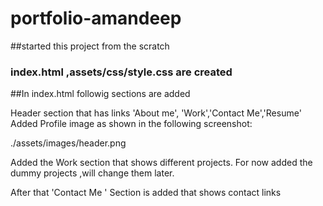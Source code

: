 # portfolio-amandeep

##started this project from the scratch
### index.html ,assets/css/style.css are created

##In index.html followig sections are added
 
 Header section that has links 'About me', 'Work','Contact Me','Resume'
 Added Profile image as shown in the following screenshot:

 ./assets/images/header.png
 
 Added the Work section that shows different projects. For now added the dummy projects ,will change them later.

 After that 'Contact Me ' Section is added that shows contact links



